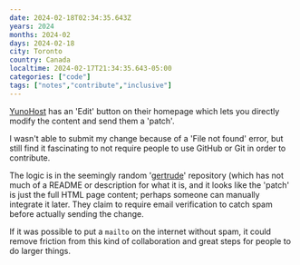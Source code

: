 ```yaml
---
date: 2024-02-18T02:34:35.643Z
years: 2024
months: 2024-02
days: 2024-02-18
city: Toronto
country: Canada
localtime: 2024-02-17T21:34:35.643-05:00
categories: ["code"]
tags: ["notes","contribute","inclusive"]
---
```

[YunoHost](https://yunohost.org) has an 'Edit' button on their homepage which lets you directly modify the content and send them a 'patch'.

I wasn't able to submit my change because of a 'File not found' error, but still find it fascinating to not require people to use GitHub or Git in order to contribute.

The logic is in the seemingly random '[gertrude](https://github.com/YunoHost/gertrude/blob/master/frontend/static/_js/app.js)' repository (which has not much of a README or description for what it is, and it looks like the 'patch' is just the full HTML page content; perhaps someone can manually integrate it later. They claim to require email verification to catch spam before actually sending the change.

If it was possible to put a `mailto` on the internet without spam, it could remove friction from this kind of collaboration and great steps for people to do larger things.
